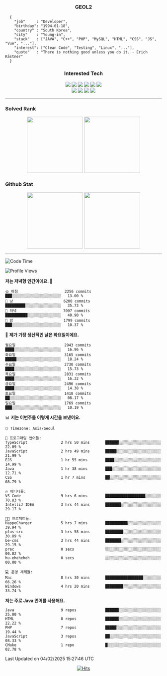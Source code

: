 <div align="center">

  ### GEOL2
</div>

```
  {
    "job"     : "Developer",
    "birthday": "1994-01-18",
    "country" : "South Korea",
    "city"    : "Young-in",
    "stack"   : ["JAVA", "C++", "PHP", "MySQL", "HTML", "CSS", "JS", "Vue", "..."],
    "interest": ["Clean Code", "Testing", "Linux", "..."], 
    "quote"   : "There is nothing good unless you do it. - Erich Kästner"
  }
  ```
  
<div align="center">
  
  ### Interested Tech
  
  <img src="https://img.shields.io/badge/Laravel-F05340?style=flat-square&logo=Laravel&logoColor=white">
  <img src="https://img.shields.io/badge/SpringBoot-6DB33F?style=flat-square&logo=SpringBoot&logoColor=white">
  <img src="https://img.shields.io/badge/-NestJs-ea2845?style=flat-square&logo=nestjs&logoColor=white">
  <img src="https://img.shields.io/badge/Express-000000?style=flat-square&logo=Express&logoColor=white">
  <img src="https://img.shields.io/badge/Three.js-000000?style=flat-square&logo=Three.js&logoColor=white">
  <img src="https://img.shields.io/badge/OpenAI-%23412991?style=flat-square&logo=openai&logoColor=white">
  <br>
  <img src="https://img.shields.io/badge/Java-ED8B00?style=flat-square&logo=openjdk&logoColor=white">
  <img src="https://img.shields.io/badge/JavaScript-F7DF1E?style=flat-square&logo=JavaScript&logoColor=black">
  <img src="https://img.shields.io/badge/TypeScript-007acc?style=flat-square&logo=TypeScript&logoColor=black">
  <img src="https://img.shields.io/badge/MySQL-4479A1?style=flat-square&logo=mysql&logoColor=white"><br>

</div>

------------

  ### Solved Rank
  
  <div align="center">
    <img height="180em" src="https://mazassumnida.wtf/api/v2/generate_badge?boj=geol2">
    <img height="180em" src="https://leetcard.jacoblin.cool/Geol2?theme=light&font=Gugi&border=0&radius=20">
  </div>
  
  ### Github Stat 
  <div align="center">
    <img height="180em" src="https://github-readme-stats-git-masterrstaa-rickstaa.vercel.app/api?username=geol2&show_icons=true&theme=dark">
    <img height="180em" src="https://github-readme-stats-git-masterrstaa-rickstaa.vercel.app/api/top-langs/?username=geol2&show_icons=true&hide=css,scss,html&layout=compact&theme=dark&count_private=true&langs_count=8">
  </div>
  
------------
<!--START_SECTION:waka-->
![Code Time](http://img.shields.io/badge/Code%20Time-3%2C867%20hrs%2057%20mins-blue)

![Profile Views](http://img.shields.io/badge/Profile%20Views-8-blue)

**저는 저녁형 인간이에요. 🦉** 

```text
🌞 아침                     2256 commits        ███░░░░░░░░░░░░░░░░░░░░░░   13.00 % 
🌆 낮　                     6200 commits        █████████░░░░░░░░░░░░░░░░   35.73 % 
🌃 저녁                     7097 commits        ██████████░░░░░░░░░░░░░░░   40.90 % 
🌙 밤　                     1799 commits        ███░░░░░░░░░░░░░░░░░░░░░░   10.37 % 
```
📅 **제가 가장 생산적인 날은 화요일이에요.** 

```text
월요일                      2943 commits        ████░░░░░░░░░░░░░░░░░░░░░   16.96 % 
화요일                      3165 commits        █████░░░░░░░░░░░░░░░░░░░░   18.24 % 
수요일                      2730 commits        ████░░░░░░░░░░░░░░░░░░░░░   15.73 % 
목요일                      2831 commits        ████░░░░░░░░░░░░░░░░░░░░░   16.32 % 
금요일                      2496 commits        ████░░░░░░░░░░░░░░░░░░░░░   14.38 % 
토요일                      1418 commits        ██░░░░░░░░░░░░░░░░░░░░░░░   08.17 % 
일요일                      1769 commits        ███░░░░░░░░░░░░░░░░░░░░░░   10.19 % 
```


📊 **저는 이번주를 이렇게 시간을 보냈어요.** 

```text
🕑︎ Timezone: Asia/Seoul

💬 프로그래밍 언어들: 
TypeScript               2 hrs 50 mins       ██████░░░░░░░░░░░░░░░░░░░   22.09 % 
JavaScript               2 hrs 49 mins       █████░░░░░░░░░░░░░░░░░░░░   21.99 % 
EJS                      1 hr 55 mins        ████░░░░░░░░░░░░░░░░░░░░░   14.99 % 
Java                     1 hr 38 mins        ███░░░░░░░░░░░░░░░░░░░░░░   12.71 % 
CSS                      1 hr 7 mins         ██░░░░░░░░░░░░░░░░░░░░░░░   08.79 % 

🔥 에디터들: 
VS Code                  9 hrs 6 mins        ██████████████████░░░░░░░   70.83 % 
IntelliJ IDEA            3 hrs 44 mins       ███████░░░░░░░░░░░░░░░░░░   29.17 % 

🐱‍💻 프로젝트들: 
HappeCharger             5 hrs 7 mins        ██████████░░░░░░░░░░░░░░░   39.94 % 
plus-src                 3 hrs 58 mins       ████████░░░░░░░░░░░░░░░░░   30.89 % 
be-cms                   3 hrs 44 mins       ███████░░░░░░░░░░░░░░░░░░   29.15 % 
prac                     0 secs              ░░░░░░░░░░░░░░░░░░░░░░░░░   00.02 % 
hu-eheheheh              0 secs              ░░░░░░░░░░░░░░░░░░░░░░░░░   00.00 % 

💻 운영 체제들: 
Mac                      8 hrs 30 mins       █████████████████░░░░░░░░   66.26 % 
Windows                  4 hrs 20 mins       ████████░░░░░░░░░░░░░░░░░   33.74 % 
```

**저는 주로 Java 언어를 사용해요.** 

```text
Java                     9 repos             ██████░░░░░░░░░░░░░░░░░░░   25.00 % 
HTML                     8 repos             ██████░░░░░░░░░░░░░░░░░░░   22.22 % 
PHP                      7 repos             █████░░░░░░░░░░░░░░░░░░░░   19.44 % 
JavaScript               3 repos             ██░░░░░░░░░░░░░░░░░░░░░░░   08.33 % 
CMake                    1 repo              █░░░░░░░░░░░░░░░░░░░░░░░░   02.78 % 
```




 Last Updated on 04/02/2025 15:27:46 UTC
<!--END_SECTION:waka-->

<div align="center">
  
  [![Hits](https://hits.seeyoufarm.com/api/count/incr/badge.svg?url=https%3A%2F%2Fgithub.com%2Fgeol2&count_bg=%2379C83D&title_bg=%23555555&icon=myspace.svg&icon_color=%23E7E7E7&title=hits&edge_flat=false)](https://hits.seeyoufarm.com)
  
</div>

<!--
**Geol2/Geol2** is a ✨ _special_ ✨ repository because its `README.md` (this file) appears on your GitHub profile.

Here are some ideas to get you started:
- 🔭 I’m currently working on ...
- 🌱 I’m currently learning ...
- 👯 I’m looking to collaborate on ...
- 🤔 I’m looking for help with ...
- 💬 Ask me about ...
- 📫 How to reach me: ...
- 😄 Pronouns: ...
- ⚡ Fun fact: ...
-->
